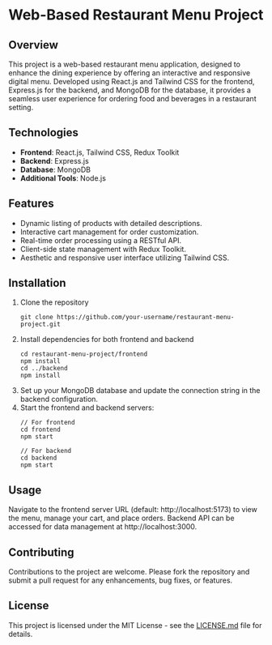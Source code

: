 
# Web-Based Restaurant Menu Project

## Overview
This project is a web-based restaurant menu application, designed to enhance the dining experience by offering an interactive and responsive digital menu. Developed using React.js and Tailwind CSS for the frontend, Express.js for the backend, and MongoDB for the database, it provides a seamless user experience for ordering food and beverages in a restaurant setting.

## Technologies
- **Frontend**: React.js, Tailwind CSS, Redux Toolkit
- **Backend**: Express.js
- **Database**: MongoDB
- **Additional Tools**: Node.js

## Features
- Dynamic listing of products with detailed descriptions.
- Interactive cart management for order customization.
- Real-time order processing using a RESTful API.
- Client-side state management with Redux Toolkit.
- Aesthetic and responsive user interface utilizing Tailwind CSS.

## Installation
1. Clone the repository
   ```
   git clone https://github.com/your-username/restaurant-menu-project.git
   ```
2. Install dependencies for both frontend and backend
   ```
   cd restaurant-menu-project/frontend
   npm install
   cd ../backend
   npm install
   ```
3. Set up your MongoDB database and update the connection string in the backend configuration.
4. Start the frontend and backend servers:
   ```
   // For frontend
   cd frontend
   npm start

   // For backend
   cd backend
   npm start
   ```

## Usage
Navigate to the frontend server URL (default: http://localhost:5173) to view the menu, manage your cart, and place orders. Backend API can be accessed for data management at http://localhost:3000.

## Contributing
Contributions to the project are welcome. Please fork the repository and submit a pull request for any enhancements, bug fixes, or features.

## License
This project is licensed under the MIT License - see the [LICENSE.md](LICENSE.md) file for details.
